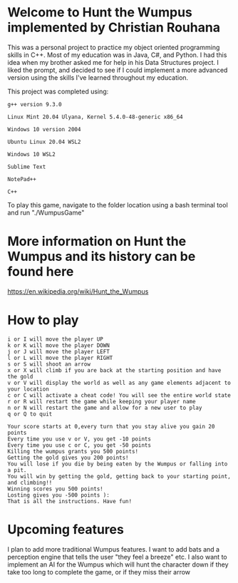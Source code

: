 # Welcome to Hunt the Wumpus implemented by Christian Rouhana

This was a personal project to practice my object oriented programming skills in C++. Most 
of my education was in Java, C#, and Python. I had this idea when my brother asked me for help
in his Data Structures project. I liked the prompt, and decided to see if I could implement 
a more  advanced  version using the skills I've learned throughout my education.

This project was completed using:

	g++ version 9.3.0
	
	Linux Mint 20.04 Ulyana, Kernel 5.4.0-48-generic x86_64
	
	Windows 10 version 2004
	
	Ubuntu Linux 20.04 WSL2
	
	Windows 10 WSL2
	
	Sublime Text
	
	NotePad++
	
	C++

To play this game, navigate to the folder location using a bash terminal tool and run  "./WumpusGame"


# More information on Hunt the Wumpus and its history can be found here

https://en.wikipedia.org/wiki/Hunt_the_Wumpus

# How to play

	i or I will move the player UP    
	k or K will move the player DOWN    
	j or J will move the player LEFT    
	l or L will move the player RIGHT    
	s or S will shoot an arrow    
	x or X will climb if you are back at the starting position and have the gold    
	v or V will display the world as well as any game elements adjacent to your location    
	c or C will activate a cheat code! You will see the entire world state    
	r or R will restart the game while keeping your player name    
	n or N will restart the game and allow for a new user to play    
	q or Q to quit    

	Your score starts at 0,every turn that you stay alive you gain 20 points     
	Every time you use v or V, you get -10 points    
	Every time you use c or C, you get -50 points    
	Killing the wumpus grants you 500 points!    
	Getting the gold gives you 200 points!    
	You will lose if you die by being eaten by the Wumpus or falling into a pit.    
	You will win by getting the gold, getting back to your starting point, and climbing!!    
	Winning scores you 500 points!    
	Losting gives you -500 points ):    
	That is all the instructions. Have fun!  

# Upcoming features

I plan to add more traditional Wumpus features. I want to add bats and a perception engine that tells the user "they feel a breeze" etc. I also want to implement an AI for the Wumpus which will hunt the character down if they take too long to complete the game, or if they miss their arrow

